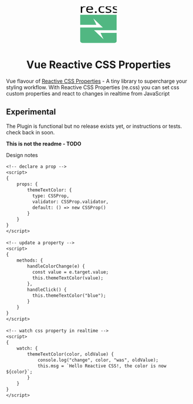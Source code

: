 <p align="center">
<img width="100px" height="100px" alt="Reactive css logo" src="docs/assets/vue-reactive-css-logo.svg"/>
<h1 align="center">Vue Reactive CSS Properties</h1>
<p>Vue flavour of <a href="https://github.com/adam-cyclones/reactive-css-properties">Reactive CSS Properties</a> - A tiny library to supercharge your styling workflow. With Reactive CSS Properties (re.css) you can set css custom properties and react to changes in realtime from JavaScript</p>
</p>

## Experimental
The Plugin is functional but no release exists yet, or instructions or tests. check back in soon.

**This is not the readme - TODO**

Design notes
``` Vue
<!-- declare a prop -->
<script>
{
    props: {
        themeTextColor: {
          type: CSSProp,
          validator: CSSProp.validator,
          default: () => new CSSProp()
        }
    }
}
</script>

<!-- update a property -->
<script>
{
    methods: {
        handleColorChange(e) {
          const value = e.target.value;
          this.themeTextColor(value);
        },
        handleClick() {
          this.themeTextColor("blue");
        }
    }
}
</script>

<!-- watch css property in realtime -->
<script>
{
    watch: {
        themeTextColor(color, oldValue) {
            console.log("change", color, "was", oldValue);
            this.msg = `Hello Reactive CSS!, the color is now ${color}`;
        }
    }
}
</script>
```
